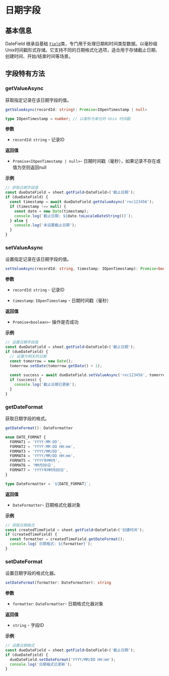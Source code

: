 # 日期字段

## 基本信息

DateField 继承自基础 [`Field`](./Field模块.md)类，专门用于处理日期和时间类型数据。以毫秒级Unix时间戳形式存储。它支持不同的日期格式化选项，适合用于存储截止日期、创建时间、开始/结束时间等场景。

## 字段特有方法

### getValueAsync

获取指定记录在该日期字段的值。

```typescript
getValueAsync(recordId: string): Promise<IOpenTimestamp | null>

type IOpenTimestamp = number; // 以毫秒为单位的 Unix 时间戳
```

**参数**

*   `recordId`: `string` - 记录ID
    

**返回值**

*   `Promise<IOpenTimestamp | null>`\- 日期时间戳（毫秒），如果记录不存在或值为空则返回null
    

**示例**

```typescript
// 获取日期字段值
const dueDateField = sheet.getField<DateField>('截止日期');
if (dueDateField) {
  const timestamp = await dueDateField.getValueAsync('rec123456');
  if (timestamp !== null) {
    const date = new Date(timestamp);
    console.log(`截止日期: ${date.toLocaleDateString()}`);
  } else {
    console.log('未设置截止日期');
  }
}

```

### setValueAsync

设置指定记录在该日期字段的值。

```typescript
setValueAsync(recordId: string, timestamp: IOpenTimestamp): Promise<boolean>
```

**参数**

*   `recordId`: `string` - 记录ID
    
*   `timestamp`: `IOpenTimestamp` - 日期时间戳（毫秒）
    

**返回值**

*   `Promise<boolean>`\- 操作是否成功
    

**示例**

```typescript
// 设置日期字段值
const dueDateField = sheet.getField<DateField>('截止日期');
if (dueDateField) {
  // 设置为明天的日期
  const tomorrow = new Date();
  tomorrow.setDate(tomorrow.getDate() + 1);
  
  const success = await dueDateField.setValueAsync('rec123456', tomorrow.getTime());
  if (success) {
    console.log('截止日期已更新');
  }
}

```

### getDateFormat

获取日期字段的格式。

```typescript
getDateFormat(): DateFormatter

enum DATE_FORMAT {
  FORMAT1 = 'YYYY-MM-DD',
  FORMAT2 = 'YYYY-MM-DD HH:mm',
  FORMAT3 = 'YYYY/MM/DD',
  FORMAT4 = 'YYYY/MM/DD HH:mm',
  FORMAT5 = 'YYYY年MM月',
  FORMAT6 = 'MM月DD日',
  FORMAT7 = 'YYYY年MM月DD日',
}

type DateFormatter = `${DATE_FORMAT}`;

```

**返回值**

*   `DateFormatter`\- 日期格式化器对象
    

**示例**

```typescript
// 获取日期格式
const createdTimeField = sheet.getField<DateField>('创建时间');
if (createdTimeField) {
  const formatter = createdTimeField.getDateFormat();
  console.log(`日期格式: ${formatter}`);
}

```

### setDateFormat

设置日期字段的格式化器。

```typescript
setDateFormat(formatter: DateFormatter): string

```

**参数**

*   `formatter`: `DateFormatter`\- 日期格式化器对象
    

**返回值**

*   `string` - 字段ID
    

**示例**

```typescript
// 设置日期格式
const dueDateField = sheet.getField<DateField>('截止日期');
if (dueDateField) {
  dueDateField.setDateFormat('YYYY/MM/DD HH:mm');
  console.log('日期格式已更新');
}

```